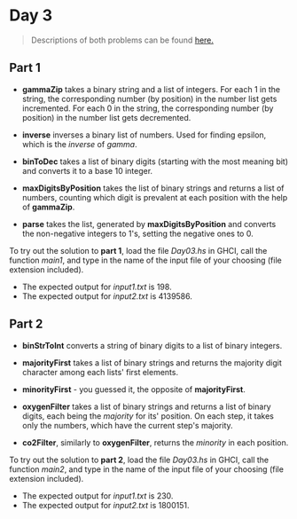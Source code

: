 ﻿# Day 3
>Descriptions of both problems can be found [here.](https://adventofcode.com/2021/day/3)

## Part 1
* **gammaZip** takes a binary string and a list of integers. For each 1 in the string, the corresponding number (by position) in the number list gets incremented. For each 0 in the string, the corresponding number (by position) in the number list gets decremented. 

*  **inverse** inverses a binary list of numbers. Used for finding epsilon, which is the *inverse* of *gamma*.

* **binToDec** takes a list of binary digits (starting with the most meaning bit) and converts it to a base 10 integer.

* **maxDigitsByPosition** takes the list of binary strings and returns a list of numbers, counting which digit is prevalent at each position with the help of **gammaZip**.

* **parse** takes the list, generated by **maxDigitsByPosition** and converts the non-negative integers to 1's, setting the negative ones to 0.

To try out the solution to **part 1**, load the file *Day03.hs* in GHCI, call the function *main1*, and type in the name of the input file of your choosing (file extension included). 
* The expected output for *input1.txt* is 198.
* The expected output for *input2.txt* is 4139586.

## Part 2
* **binStrToInt** converts a string of binary digits to a list of binary integers.

* **majorityFirst** takes a list of binary strings and returns the majority digit character among each lists' first elements. 

* **minorityFirst** - you guessed it, the opposite of **majorityFirst**.

* **oxygenFilter** takes a list of binary strings and returns a list of binary digits, each being the *majority* for its' position. On each step, it takes only the numbers, which have the current step's majority.

* **co2Filter**, similarly to **oxygenFilter**, returns the *minority* in each position.


To try out the solution to **part 2**, load the file *Day03.hs* in GHCI, call the function *main2*, and type in the name of the input file of your choosing (file extension included). 
* The expected output for *input1.txt* is 230.
* The expected output for *input2.txt* is 1800151.

